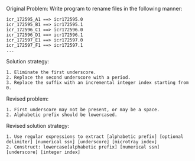 Original Problem: Write program to rename files in the following manner:

    icr_172595_A1 ==> icr172595.0
    icr_172595_B1 ==> icr172595.1
    icr_172596_C1 ==> icr172596.0
    icr_172596_D1 ==> icr172596.1
    icr_172597_E1 ==> icr172597.0
    icr_172597_F1 ==> icr172597.1
    ...

Solution strategy:

    1. Eliminate the first underscore. 
    2. Replace the second underscore with a period.
    3. Replace the suffix with an incremental integer index starting from 0.


Revised problem:

    1. First underscore may not be present, or may be a space.
    2. Alphabetic prefix should be lowercased.

Revised solution strategy:

    1. Use regular expressions to extract [alphabetic prefix] [optional delimiter] [numerical ssn] [underscore] [microtray index]
    2. Construct: lowercase[alphabetic prefix] [numerical ssn] [underscore] [integer index]

